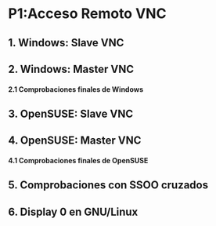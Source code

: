 # **P1:Acceso Remoto VNC**

## **1. Windows: Slave VNC**

## **2. Windows: Master VNC**

#### **2.1 Comprobaciones finales de Windows**

## **3. OpenSUSE: Slave VNC**

## **4. OpenSUSE: Master VNC**

#### **4.1 Comprobaciones finales de OpenSUSE**

## **5. Comprobaciones con SSOO cruzados**

## **6. Display 0 en GNU/Linux**
